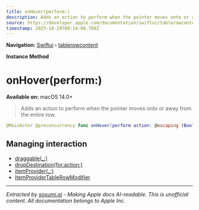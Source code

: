```yaml
---
title: onHover(perform:)
description: Adds an action to perform when the pointer moves onto or away from the entire row.
source: https://developer.apple.com/documentation/swiftui/tablerowcontent/onhover(perform:)
timestamp: 2025-10-29T00:14:08.788Z
---
```


**Navigation:** [Swiftui](/documentation/swiftui) › [tablerowcontent](/documentation/swiftui/tablerowcontent)

**Instance Method**

# onHover(perform:)

**Available on:** macOS 14.0+

> Adds an action to perform when the pointer moves onto or away from the entire row.

```swift
@MainActor @preconcurrency func onHover(perform action: @escaping (Bool) -> Void) -> some TableRowContent<Self.TableRowValue>
```

## Managing interaction

- [draggable(_:)](/documentation/swiftui/tablerowcontent/draggable(_:))
- [dropDestination(for:action:)](/documentation/swiftui/tablerowcontent/dropdestination(for:action:))
- [itemProvider(_:)](/documentation/swiftui/tablerowcontent/itemprovider(_:))
- [ItemProviderTableRowModifier](/documentation/swiftui/itemprovidertablerowmodifier)

---

*Extracted by [sosumi.ai](https://sosumi.ai) - Making Apple docs AI-readable.*
*This is unofficial content. All documentation belongs to Apple Inc.*
